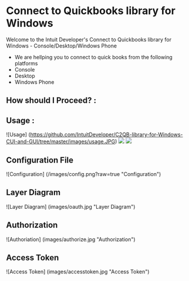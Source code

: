 Connect to Quickbooks library for Windows
============================================

<p>Welcome to the Intuit Developer's Connect to Quickbooks library for Windows - Console/Desktop/Windows Phone</p>

<ul>
<li>We are hellping you to connect to quick books from the following platforms</li>
<li>Console</li>
<li>Desktop</li>
<li>Windows Phone</li>
</ul>

## How should I Proceed? :

## Usage :  

![Usage] (https://github.com/IntuitDeveloper/C2QB-library-for-Windows-CUI-and-GUI/tree/master/images/usage.JPG)
![](https://raw.github.com/IntuitDeveloper/C2QB-library-for-Windows-CUI-and-GUI/tree/master/images/usage.JPG)
![](https://intuit.github.io/wasabi/v1/guide/images/readme/CreateBucket.png)


## Configuration File

![Configuration] (/images/config.png?raw=true "Configuration")


## Layer Diagram

![Layer Diagram] (images/oauth.jpg "Layer Diagram")

## Authorization

![Authoriation] (images/authorize.jpg "Authorization")

## Access Token

![Access Token] (images/accesstoken.jpg "Access Token")

